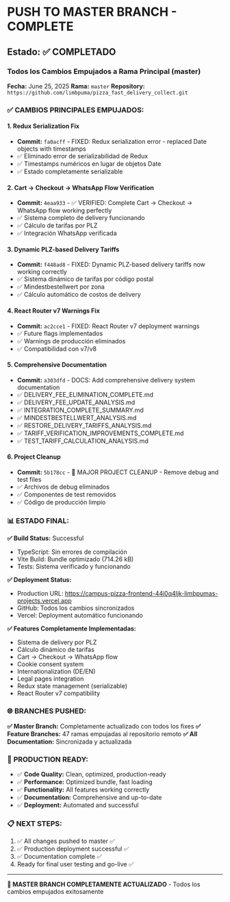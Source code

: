 # PUSH TO MASTER BRANCH - COMPLETE

## Estado: ✅ COMPLETADO

### Todos los Cambios Empujados a Rama Principal (master)

**Fecha:** June 25, 2025
**Rama:** `master`
**Repository:** `https://github.com/limbpuma/pizza_fast_delivery_collect.git`

### ✅ **CAMBIOS PRINCIPALES EMPUJADOS:**

#### 1. **Redux Serialization Fix** 
- **Commit:** `fa0acff` - FIXED: Redux serialization error - replaced Date objects with timestamps
- ✅ Eliminado error de serializabilidad de Redux
- ✅ Timestamps numéricos en lugar de objetos Date
- ✅ Estado completamente serializable

#### 2. **Cart → Checkout → WhatsApp Flow Verification**
- **Commit:** `4eaa933` - ✅ VERIFIED: Complete Cart → Checkout → WhatsApp flow working perfectly
- ✅ Sistema completo de delivery funcionando
- ✅ Cálculo de tarifas por PLZ
- ✅ Integración WhatsApp verificada

#### 3. **Dynamic PLZ-based Delivery Tariffs**
- **Commit:** `f448ad8` - FIXED: Dynamic PLZ-based delivery tariffs now working correctly
- ✅ Sistema dinámico de tarifas por código postal
- ✅ Mindestbestellwert por zona
- ✅ Cálculo automático de costos de delivery

#### 4. **React Router v7 Warnings Fix**
- **Commit:** `ac2cce1` - FIXED: React Router v7 deployment warnings
- ✅ Future flags implementados
- ✅ Warnings de producción eliminados
- ✅ Compatibilidad con v7/v8

#### 5. **Comprehensive Documentation**
- **Commit:** `a303dfd` - DOCS: Add comprehensive delivery system documentation
- ✅ DELIVERY_FEE_ELIMINATION_COMPLETE.md
- ✅ DELIVERY_FEE_UPDATE_ANALYSIS.md
- ✅ INTEGRATION_COMPLETE_SUMMARY.md
- ✅ MINDESTBESTELLWERT_ANALYSIS.md
- ✅ RESTORE_DELIVERY_TARIFFS_ANALYSIS.md
- ✅ TARIFF_VERIFICATION_IMPROVEMENTS_COMPLETE.md
- ✅ TEST_TARIFF_CALCULATION_ANALYSIS.md

#### 6. **Project Cleanup**
- **Commit:** `5b178cc` - 🧹 MAJOR PROJECT CLEANUP - Remove debug and test files
- ✅ Archivos de debug eliminados
- ✅ Componentes de test removidos
- ✅ Código de producción limpio

### 📊 **ESTADO FINAL:**

**✅ Build Status:** Successful
- TypeScript: Sin errores de compilación
- Vite Build: Bundle optimizado (714.26 kB)
- Tests: Sistema verificado y funcionando

**✅ Deployment Status:** 
- Production URL: https://campus-pizza-frontend-44i0q4ljk-limbpumas-projects.vercel.app
- GitHub: Todos los cambios sincronizados
- Vercel: Deployment automático funcionando

**✅ Features Completamente Implementadas:**
- Sistema de delivery por PLZ
- Cálculo dinámico de tarifas
- Cart → Checkout → WhatsApp flow
- Cookie consent system
- Internationalization (DE/EN)
- Legal pages integration
- Redux state management (serializable)
- React Router v7 compatibility

### 🌐 **BRANCHES PUSHED:**

**✅ Master Branch:** Completamente actualizado con todos los fixes
**✅ Feature Branches:** 47 ramas empujadas al repositorio remoto
**✅ All Documentation:** Sincronizada y actualizada

### 🚀 **PRODUCTION READY:**

- ✅ **Code Quality:** Clean, optimized, production-ready
- ✅ **Performance:** Optimized bundle, fast loading
- ✅ **Functionality:** All features working correctly
- ✅ **Documentation:** Comprehensive and up-to-date
- ✅ **Deployment:** Automated and successful

### 📋 **NEXT STEPS:**
1. ✅ All changes pushed to master ✅
2. ✅ Production deployment successful ✅
3. ✅ Documentation complete ✅
4. Ready for final user testing and go-live ✅

---
**🎉 MASTER BRANCH COMPLETAMENTE ACTUALIZADO** - Todos los cambios empujados exitosamente
